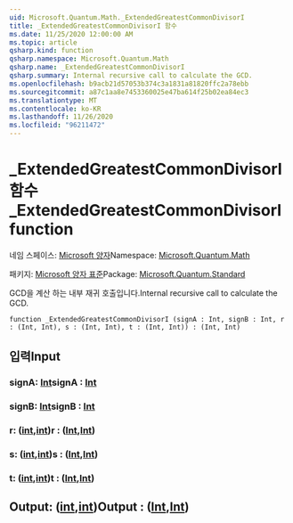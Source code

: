 ```yaml
---
uid: Microsoft.Quantum.Math._ExtendedGreatestCommonDivisorI
title: _ExtendedGreatestCommonDivisorI 함수
ms.date: 11/25/2020 12:00:00 AM
ms.topic: article
qsharp.kind: function
qsharp.namespace: Microsoft.Quantum.Math
qsharp.name: _ExtendedGreatestCommonDivisorI
qsharp.summary: Internal recursive call to calculate the GCD.
ms.openlocfilehash: b9acb21d57053b374c3a1831a81820ffc2a78ebb
ms.sourcegitcommit: a87c1aa8e7453360025e47ba614f25b02ea84ec3
ms.translationtype: MT
ms.contentlocale: ko-KR
ms.lasthandoff: 11/26/2020
ms.locfileid: "96211472"
---
```

# <a name="_extendedgreatestcommondivisori-function"></a><span data-ttu-id="83677-102">_ExtendedGreatestCommonDivisorI 함수</span><span class="sxs-lookup"><span data-stu-id="83677-102">_ExtendedGreatestCommonDivisorI function</span></span>

<span data-ttu-id="83677-103">네임 스페이스: [Microsoft 양자](xref:Microsoft.Quantum.Math)</span><span class="sxs-lookup"><span data-stu-id="83677-103">Namespace: [Microsoft.Quantum.Math](xref:Microsoft.Quantum.Math)</span></span>

<span data-ttu-id="83677-104">패키지: [Microsoft 양자 표준](https://nuget.org/packages/Microsoft.Quantum.Standard)</span><span class="sxs-lookup"><span data-stu-id="83677-104">Package: [Microsoft.Quantum.Standard](https://nuget.org/packages/Microsoft.Quantum.Standard)</span></span>


<span data-ttu-id="83677-105">GCD을 계산 하는 내부 재귀 호출입니다.</span><span class="sxs-lookup"><span data-stu-id="83677-105">Internal recursive call to calculate the GCD.</span></span>

```qsharp
function _ExtendedGreatestCommonDivisorI (signA : Int, signB : Int, r : (Int, Int), s : (Int, Int), t : (Int, Int)) : (Int, Int)
```


## <a name="input"></a><span data-ttu-id="83677-106">입력</span><span class="sxs-lookup"><span data-stu-id="83677-106">Input</span></span>

### <a name="signa--int"></a><span data-ttu-id="83677-107">signA: [Int](xref:microsoft.quantum.lang-ref.int)</span><span class="sxs-lookup"><span data-stu-id="83677-107">signA : [Int](xref:microsoft.quantum.lang-ref.int)</span></span>




### <a name="signb--int"></a><span data-ttu-id="83677-108">signB: [Int](xref:microsoft.quantum.lang-ref.int)</span><span class="sxs-lookup"><span data-stu-id="83677-108">signB : [Int](xref:microsoft.quantum.lang-ref.int)</span></span>




### <a name="r--intint"></a><span data-ttu-id="83677-109">r: ([int](xref:microsoft.quantum.lang-ref.int),[int](xref:microsoft.quantum.lang-ref.int))</span><span class="sxs-lookup"><span data-stu-id="83677-109">r : ([Int](xref:microsoft.quantum.lang-ref.int),[Int](xref:microsoft.quantum.lang-ref.int))</span></span>




### <a name="s--intint"></a><span data-ttu-id="83677-110">s: ([int](xref:microsoft.quantum.lang-ref.int),[int](xref:microsoft.quantum.lang-ref.int))</span><span class="sxs-lookup"><span data-stu-id="83677-110">s : ([Int](xref:microsoft.quantum.lang-ref.int),[Int](xref:microsoft.quantum.lang-ref.int))</span></span>




### <a name="t--intint"></a><span data-ttu-id="83677-111">t: ([int](xref:microsoft.quantum.lang-ref.int),[int](xref:microsoft.quantum.lang-ref.int))</span><span class="sxs-lookup"><span data-stu-id="83677-111">t : ([Int](xref:microsoft.quantum.lang-ref.int),[Int](xref:microsoft.quantum.lang-ref.int))</span></span>





## <a name="output--intint"></a><span data-ttu-id="83677-112">Output: ([int](xref:microsoft.quantum.lang-ref.int),[int](xref:microsoft.quantum.lang-ref.int))</span><span class="sxs-lookup"><span data-stu-id="83677-112">Output : ([Int](xref:microsoft.quantum.lang-ref.int),[Int](xref:microsoft.quantum.lang-ref.int))</span></span>

